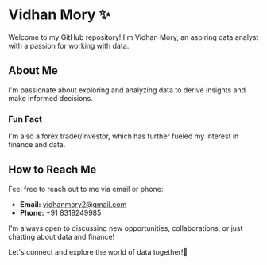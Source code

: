 # Vidhan Mory ✨

Welcome to my GitHub repository! I'm Vidhan Mory, an aspiring data analyst with a passion for working with data.

## About Me
I'm passionate about exploring and analyzing data to derive insights and make informed decisions.

### Fun Fact
I'm also a forex trader/Investor, which has further fueled my interest in finance and data. 

## How to Reach Me
Feel free to reach out to me via email or phone:

- **Email:** vidhanmory2@gmail.com
- **Phone:** +91 8319249985

I'm always open to discussing new opportunities, collaborations, or just chatting about data and finance!

Let's connect and explore the world of data together!🚀
